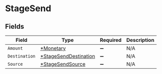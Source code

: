 # StageSend


## Fields

| Field                                                                | Type                                                                 | Required                                                             | Description                                                          |
| -------------------------------------------------------------------- | -------------------------------------------------------------------- | -------------------------------------------------------------------- | -------------------------------------------------------------------- |
| `Amount`                                                             | [*Monetary](../../models/shared/monetary.md)                         | :heavy_minus_sign:                                                   | N/A                                                                  |
| `Destination`                                                        | [*StageSendDestination](../../models/shared/stagesenddestination.md) | :heavy_minus_sign:                                                   | N/A                                                                  |
| `Source`                                                             | [*StageSendSource](../../models/shared/stagesendsource.md)           | :heavy_minus_sign:                                                   | N/A                                                                  |